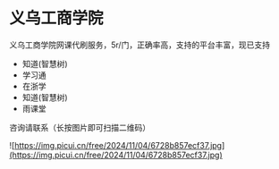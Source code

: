 # 义乌工商学院

义乌工商学院网课代刷服务，5r/门，正确率高，支持的平台丰富，现已支持
- 知道(智慧树)
- 学习通
- 在浙学
- 知道(智慧树)
- 雨课堂

咨询请联系（长按图片即可扫描二维码）

![https://img.picui.cn/free/2024/11/04/6728b857ecf37.jpg](https://img.picui.cn/free/2024/11/04/6728b857ecf37.jpg)